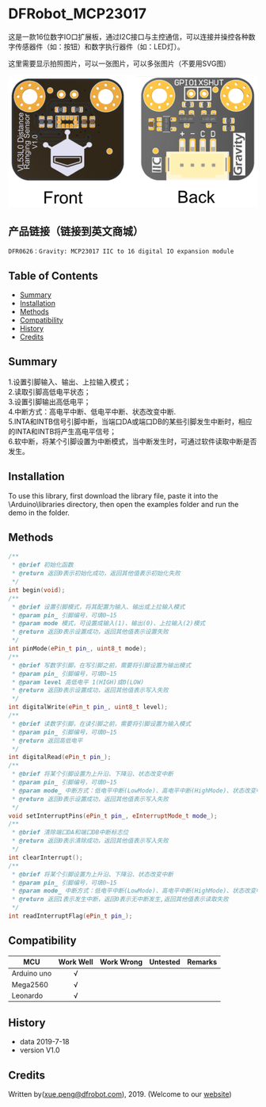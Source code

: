 # DFRobot_MCP23017
这是一款16位数字IO口扩展板，通过I2C接口与主控通信，可以连接并操控各种数字传感器件（如：按钮）和数字执行器件（如：LED灯）。<br>

这里需要显示拍照图片，可以一张图片，可以多张图片（不要用SVG图）

![正反面svg效果图](https://github.com/Arya11111/DFRobot_MCP23017/blob/master/resources/images/SEN0245svg1.png)


## 产品链接（链接到英文商城）
    DFR0626：Gravity: MCP23017 IIC to 16 digital IO expansion module
   
## Table of Contents

* [Summary](#summary)
* [Installation](#installation)
* [Methods](#methods)
* [Compatibility](#compatibility)
* [History](#history)
* [Credits](#credits)

## Summary

1.设置引脚输入、输出、上拉输入模式；<br>
2.读取引脚高低电平状态；<br>
3.设置引脚输出高低电平；<br>
4.中断方式：高电平中断、低电平中断、状态改变中断.<br>
5.INTA和INTB信号引脚中断，当端口DA或端口DB的某些引脚发生中断时，相应的INTA和INTB将产生高电平信号；<br>
6.软中断，将某个引脚设置为中断模式，当中断发生时，可通过软件读取中断是否发生。<br>

## Installation

To use this library, first download the library file, paste it into the \Arduino\libraries directory, then open the examples folder and run the demo in the folder.

## Methods

```C++
/**
 * @brief 初始化函数
 * @return 返回0表示初始化成功，返回其他值表示初始化失败
 */
int begin(void);
/**
 * @brief 设置引脚模式，将其配置为输入、输出或上拉输入模式
 * @param pin_ 引脚编号，可填0~15
 * @param mode 模式，可设置成输入(1)、输出(0)、上拉输入(2)模式
 * @return 返回0表示设置成功，返回其他值表示设置失败
 */
int pinMode(ePin_t pin_, uint8_t mode);
/**
 * @brief 写数字引脚，在写引脚之前，需要将引脚设置为输出模式
 * @param pin_ 引脚编号，可填0~15
 * @param level 高低电平 1(HIGH)或0(LOW)
 * @return 返回0表示设置成功，返回其他值表示写入失败
 */
int digitalWrite(ePin_t pin_, uint8_t level);
/**
 * @brief 读数字引脚，在读引脚之前，需要将引脚设置为输入模式
 * @param pin_ 引脚编号，可填0~15
 * @return 返回高低电平
 */
int digitalRead(ePin_t pin_);
/**
 * @brief 将某个引脚设置为上升沿、下降沿、状态改变中断
 * @param pin_ 引脚编号，可填0~15
 * @param mode_ 中断方式：低电平中断(LowMode)、高电平中断(HighMode)、状态改变中断(ChangeMode)
 * @return 返回0表示设置成功，返回其他值表示写入失败
 */
void setInterruptPins(ePin_t pin_, eInterruptMode_t mode_);
/**
 * @brief 清除端口DA和端口DB中断标志位
 * @return 返回0表示清除成功，返回其他值表示写入失败
 */
int clearInterrupt();
/**
 * @brief 将某个引脚设置为上升沿、下降沿、状态改变中断
 * @param pin_ 引脚编号，可填0~15 
 * @param mode_ 中断方式：低电平中断(LowMode)、高电平中断(HighMode)、状态改变中断(ChangeMode)
 * @return 返回1表示发生中断，返回0表示无中断发生,返回其他值表示读取失败
 */
int readInterruptFlag(ePin_t pin_);
```

## Compatibility

MCU                | Work Well    | Work Wrong   | Untested    | Remarks
------------------ | :----------: | :----------: | :---------: | -----
Arduino uno        |      √       |              |             | 
Mega2560        |      √       |              |             | 
Leonardo        |      √       |              |             | 

## History

- data 2019-7-18
- version V1.0


## Credits

Written by(xue.peng@dfrobot.com), 2019. (Welcome to our [website](https://www.dfrobot.com/))





